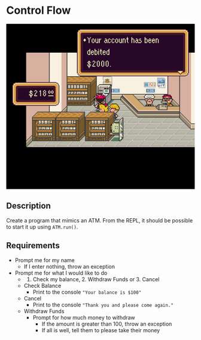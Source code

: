 # Control Flow

![earthbound](earthbound.png)

## Description

Create a program that mimics an ATM. From the REPL, it should be possible to start it up using `ATM.run()`.

## Requirements

* Prompt me for my name
  * If I enter nothing, throw an exception
* Prompt me for what I would like to do
  * 1. Check my balance, 2. Withdraw Funds or 3. Cancel
  * Check Balance
    * Print to the console `"Your balance is $100"`
  * Cancel
    * Print to the console `"Thank you and please come again."`
  * Withdraw Funds
    * Prompt for how much money to withdraw
      * If the amount is greater than 100, throw an exception
      * If all is well, tell them to please take their money
